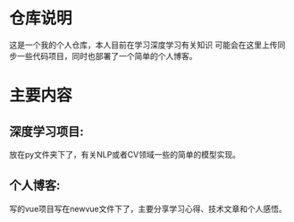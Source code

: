 # 仓库说明
这是一个我的个人仓库，本人目前在学习深度学习有关知识
可能会在这里上传同步一些代码项目，同时也部署了一个简单的个人博客。

# 主要内容
## 深度学习项目: 
放在py文件夹下了，有关NLP或者CV领域一些的简单的模型实现。
## 个人博客: 
写的vue项目写在newvue文件下了，主要分享学习心得、技术文章和个人感悟。

